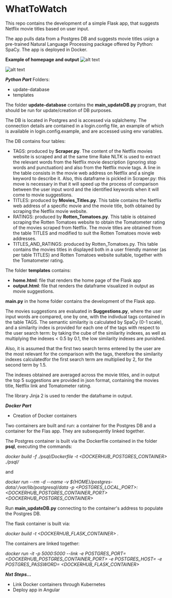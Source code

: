 # WhatToWatch
This repo contains the development of a simple Flask app, that suggests Netflix movie titles based on user input.

The app pulls data from a Postgres DB and suggests movie titles usign a pre-trained Natural Language Processing package offered by Python: SpaCy. The app is deployed in Docker.

**Example of homepage and output**
![alt text](http://url/to/img.png)

![alt text](http://url/to/img.png)


***Python Part*** 
Folders:
* update-database
* templates

The folder **update-database** contains the **main_updateDB.py** program, that should be run for update/creation of DB purposes.

The DB is located in Postgres and is accessed via sqlalchemy. The connection details are contained in a login.config file, an example of which is available in login.config.example, and are accessed using env variables.

The DB contains four tables:
* TAGS: produced by **Scraper.py**. The content of the Netflix movies website is scraped and at the same time Rake NLTK is used to extract the relevant words from the Netflix movie description (ignoring stop words and punctuation) and also from the Netflix movie tags. A line in the table consists in the movie web address on Netflix and a single keyword to describe it.
Also, this dataframe is pickled in Scraper.py: this move is necessary in that it will speed up the process of comparison between the user input word and the identified keywords when it will come to movie suggestions. 
* TITLES: produced by **Movies_Titles.py**. This table contains the Netflix web address of a specific movie and the movie title, both obtained by scraping the Netflix movie website. 
* RATINGS: produced by **Rotten_Tomatoes.py**. This table is obtained scraping the Rotten Tomatoes website to obtain the Tomatometer rating of the movies scraped from Netflix. The movie titles are obtained from the table TITLES and modified to suit the Rotten Tomatoes movie web addresses. 
* TITLES_AND_RATINGS: produced by Rotten_Tomatoes.py. This table contains the movies titles in displayed both in a user friendly manner (as per table TITLES) and Rotten Tomatoes website suitable, together with the Tomatometer rating.

The folder **templates** contains:
* **home.html**: file that renders the home page of the Flask app
* **output.html**: file that renders the dataframe visualized in output as movie suggestions.



**main.py** in the home folder contains the development of the Flask app. 

The movies suggestions are evaluated in **Suggestions.py**, where the user input words are compared, one by one, with the indivdual tags contained in the table TAGS. The semantic similarity is calculated by SpaCy (0-1 scale), and a similarity index is provided for each one of the tags with respect to the user search term: by taking the cube of the similarity indexes, as well as multiplying the indexes < 0.5 by 0.1, the low similarity indexes are punished.

Also, it is assumed that the first two search terms entered by the user are the most relevant for the comparison with the tags, therefore the similarity indexes calculatedfor the first search term are multiplied by 2, for the second term by 1.5. 

The indexes obtained are averaged across the movie titles, and in output the top 5 suggestions are provided in json format, containing the movies title, Netflix link and Tomatometer rating.

The library Jinja 2 is used to render the dataframe in output.


***Docker Part*** 
* Creation of Docker containers

Two containers are built and run: a container for the Postgres DB and a container for the Flas app. They are subsequently linked together.

The Postgres container is built via the Dockerfile contained in the folder **psql**, executing the commands:

_docker build -f ./psql/Dockerfile -t <DOCKERHUB_POSTGRES_CONTAINER> ./psql/_

and 

_docker run --rm -d  --name <NAME> -v ${HOME}/postgres-data/:/var/lib/postgresql/data  -p <POSTGRES_LOCAL_PORT>:<DOCKERHUB_POSTGRES_CONTAINER_PORT>  <DOCKERHUB_POSTGRES_CONTAINER>_

Run **main_updateDB.py** connecting to the container's address to populate the Postgres DB.

The flask container is built via:

_docker build -t <DOCKERHUB_FLASK_CONTAINER>  ._

The containers are linked together:

_docker run -it -p 5000:5000 --link <NAME> -e POSTGRES_PORT=<DOCKERHUB_POSTGRES_CONTAINER_PORT> -e POSTGRES_HOST=<NAME> -e POSTGRES_PASSWORD=<PWD> <DOCKERHUB_FLASK_CONTAINER>_
  
***Nxt Steps...***
* Link Docker containers through Kubernetes
* Deploy app in Angular


